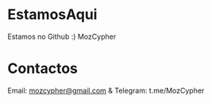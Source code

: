 # EstamosAqui
Estamos no Github :) MozCypher

# Contactos
Email: mozcypher@gmail.com & Telegram: t.me/MozCypher
